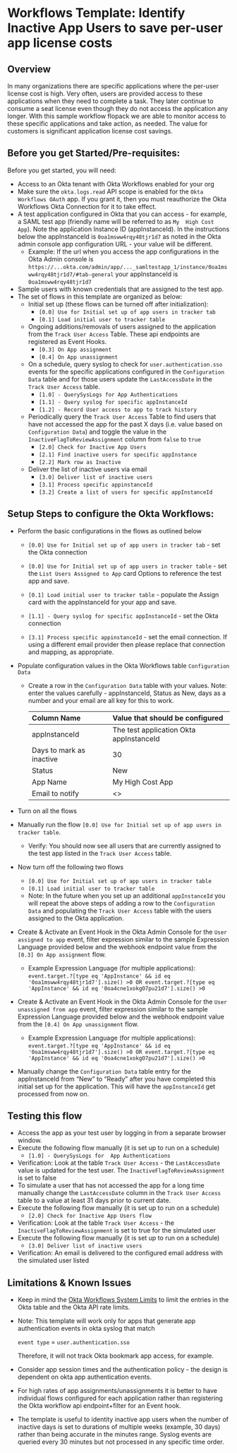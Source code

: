 # Workflows Template: Identify Inactive App Users to save per-user app license costs

## Overview


In many organizations there are specific applications where the per-user license cost is high. Very often, users are provided access to these  applications when they need to complete a task. They later continue to consume a seat license even though they do not access the application any  longer. With this sample workflow flopack we are able to monitor access to these specific applications and take action, as needed. The value for customers is significant application license cost savings. 

## Before you get Started/Pre-requisites: 

Before you get started, you will need:
- Access to an Okta tenant with Okta Workflows enabled for your org 
- Make sure the `` okta.logs.read ``  API scope is enabled for the ``Okta Workflows OAuth`` app. If you grant it, then you must reauthorize the Okta Workflows Okta Connection for it to take effect.
- A test application configured in Okta that you can access - for example, a SAML test app (friendly name will be referred to as ``My  High Cost App``). Note the application Instance ID (appInstanceId). In the instructions below the appInstanceId is ``0oa1msww4rqy48tjr1d7`` as noted in the Okta admin console app configuration URL - your value will be different.
  - Example: If the url when you access the app configurations in the Okta Admin console is `https://...okta.com/admin/app/..._samltestapp_1/instance/0oa1msww4rqy48tjr1d7/#tab-general` your appInstanceId is `0oa1msww4rqy48tjr1d7`
- Sample users with known credentials that are assigned to the test app.
- The set of flows in this template are organized as below: 
  - Initial set up (these flows can be turned off after initialization): 
      - `[0.0] Use for Initial set up of app users in tracker tab` 
      - `[0.1] Load initial user to tracker table` 
  - Ongoing additions/removals of users assigned to the application from the `Track User Access` Table. These api endpoints are registered as Event Hooks.  
      - `[0.3] On App assignment`
      - `[0.4] On App unassignment`
  - On a schedule, query syslog to check for `user.authentication.sso` events for the specific applications configured in the `Configuration Data` table and for those users update the `LastAccessDate` in the `Track User Access` table.
      - `[1.0] - QuerySysLogs for App Authentications`
      - `[1.1] - Query syslog for specific appInstanceId`
      - `[1.2] - Record User access to app to track history`
  - Periodically query the `Track User Access` Table to find users that have not accessed the app for the past X days (i.e. value based on `Configuration Data`) and toggle the value in the `InactiveFlagToReviewAssignment` column from `false` to `true`
      - `[2.0] Check for Inactive App Users`
      - `[2.1] Find inactive users for specific appInstance`
      - `[2.2] Mark row as Inactive`
  - Deliver the list of inactive users via email
      - `[3.0] Deliver list of inactive users`
      - `[3.1] Process specific appinstanceId`
      - `[3.2] Create a list of users for specific appInstanceId`


## Setup Steps to configure the Okta Workflows: 

- Perform the basic configurations in the flows as outlined below
  - `[0.0] Use for Initial set up of app users in tracker tab` - set the Okta connection
  - `[0.0] Use for Initial set up of app users in tracker table` - set the `List Users Assigned to App` card Options to reference the test app and save.
  - `[0.1] Load initial user to tracker table` - populate the Assign card with the appInstanceId for your app and save.

  - `[1.1] - Query syslog for specific appInstanceId` - set the Okta connection
  - `[3.1] Process specific appinstanceId` - set the email connection. If using a different email provider then please replace that connection and mapping, as appropriate. 
 
- Populate configuration values in the Okta Workflows table `Configuration Data`
  - Create a row in the `Configuration Data` table with your values. Note: enter the values carefully - appInstanceId, Status as  New, days as a number and your email are all key for this to work. 
  
  
      | **Column Name** | **Value that should be configured**  | 
      |:----------|:----------|
      | appInstanceId   | The test application Okta appInstanceId | 
      | Days to mark as inactive  | 30   | 
      | Status  | New    | 
      | App Name  | My High Cost App   | 
      | Email to notify  | <<Enter your email address>>  | 
 - Turn on all the flows
 - Manually run the flow `[0.0] Use for Initial set up of app users in tracker table`. 
   - Verify: You should now see all users that are currently assigned to the test app listed in the `Track User Access` table.
  
- Now turn off the following two flows 
  - `[0.0] Use for Initial set up of app users in tracker table`
  - `[0.1] Load initial user to tracker table`
  - Note: In the future when you set up an additional `appInstanceId` you will repeat the above steps of adding a row to the `Configuration Data` and populating the `Track User Access` table with the users assigned to the Okta application.  
  
- Create & Activate an Event Hook in the Okta Admin Console for the `User assigned to app` event, filter expression similar to the sample Expression Language provided below and the webhook endpoint value from the `[0.3] On App assignment` flow. 
  - Example Expression Language (for multiple applications): `event.target.?[type eq 'AppInstance' && id eq '0oa1msww4rqy48tjr1d7'].size() >0 OR event.target.?[type eq 'AppInstance' && id eq '0oa4cne1xokgO7pu21d7'].size() >0`
  
- Create & Activate an Event Hook in the Okta Admin Console for the `User unassigned from app` event, filter expression similar to the sample Expression Language provided below and the webhook endpoint value from the `[0.4] On App unassignment` flow. 
  - Example Expression Language (for multiple applications): `event.target.?[type eq 'AppInstance' && id eq '0oa1msww4rqy48tjr1d7'].size() >0 OR event.target.?[type eq 'AppInstance' && id eq '0oa4cne1xokgO7pu21d7'].size() >0`
 
- Manually change the `Configuration Data` table entry for the appInstanceId from “New” to “Ready” after you have completed this initial set up for  the application. This will have the `appInstanceId` get processed from now on.
 
## Testing this flow
- Access the app as your test user by logging in from a separate browser window. 
- Execute the following flow manually (it is set up to run on a schedule)
  -  `[1.0] - QuerySysLogs for  App Authentications` 
- Verification: Look at the table `Track User Access` - the `LastAccessDate` value is updated for the test user. The `InactiveFlagToReviewAssignment` is set to  false
- To simulate a user that has not accessed the app for a long time manually change the `LastAccessDate` column in the `Track User Access` table  to a value at least 31 days prior to current date.
- Execute the following flow manually (it is set up to run on a schedule)
  - `[2.0] Check for Inactive App Users flow` 
- Verification: Look at the table `Track User Access` - the `InactiveFlagToReviewAssignment` is set to true for the simulated user
- Execute the following flow manually (it is set up to run on a schedule)
  - `[3.0] Deliver list of inactive users`
- Verification: An email is delivered to the configured email address with the simulated user listed


## Limitations & Known Issues

- Keep in mind the [Okta Workflows System Limits](https://help.okta.com/en/prod/Content/Topics/Workflows/workflows-system-limits.htm) to limit the entries in the Okta table and the Okta API rate limits. 
- Note: This template will work only for apps that generate app authentication events in okta syslog that match
  
    `event type` = `user.authentication.sso` 

  Therefore, it will not track Okta bookmark app access, for example. 
- Consider app session times and the authentication policy - the design is dependent on okta app authentication events. 
- For high rates of app assignments/unassignments it is better to have individual flows configured for each application rather than registering the Okta workflow api endpoint+filter for an Event hook. 
- The template is useful to identity inactive app users when the number of inactive days is set to durations of multiple weeks (example, 30 days) rather than being accurate in the minutes range. Syslog events are queried every 30 minutes but not processed in any specific time order.   
